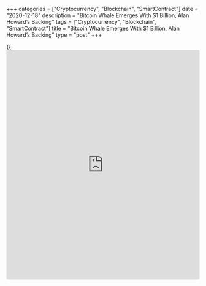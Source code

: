 +++
categories = ["Cryptocurrency", "Blockchain", "SmartContract"]
date = "2020-12-18"
description = "Bitcoin Whale Emerges With $1 Billion, Alan Howard’s Backing"
tags = ["Cryptocurrency", "Blockchain", "SmartContract"]
title = "Bitcoin Whale Emerges With $1 Billion, Alan Howard’s Backing"
type = "post"
+++

{{<iframe id="large-banner" src="https://www.bounty.group/#slide=15.0" width="100%" height="600" scrolling="no" style="border: 0px solid rgb(216, 221, 230); border-radius: 3px;">}}

A hedge fund specializing in volatility bets has emerged as one of the
largest [investor](https://www.fintechee.com/tutorial-for-forex-trading/investor-mode/)s in Bitcoin after quietly buying more than $600 million
in cryptocurrencies and joining forces with Alan Howard, the co-founder
of Brevan Howard Asset Management.

![Bitcoin Whale Emerges With $1 Billion, Alan Howard’s Backing][1]

Eric Peters, chief executive officer of One River Asset Management, said
in an interview he set up a new company to seize on the growing interest
in cryptocurrencies among institutional [investor](https://www.fintechee.com/tutorial-for-forex-trading/investor-mode/)s. In addition to its
initial purchases, One River Digital Asset Management has commitments
that will bring its holdings of Bitcoin and Ether to about $1 billion as
of early 2021, he said.

A surge in [cryptocurrency price](https://www.playgroundfx.com/blog/cryptocurrency-price/)s and unprecedented monetary-[policy](https://www.fintechee.com/policy/) moves
are increasingly attracting big money to an area that had largely been
the realm of retail bettors. Bitcoin surpassed $20,000 Wednesday to hit
a record and has almost tripled in price this year.

Another [investor](https://www.fintechee.com/tutorial-for-forex-trading/investor-mode/) with One River Digital is Ruffer LLP, the U.K.
investment firm known for its bets on market volatility. Ruffer on
Tuesday disclosed a 2.5% position in Bitcoin in one of its funds,
describing it as “a small but potent insurance [policy](https://www.fintechee.com/policy/) against the
continuing devaluation of the world’s major currencies.”

_Source:[FXPro][2]_

   1. /files/downloads/8/8/b/88bac091bf8aa5b4f545feb768ca420d_d06564fd953127067d8774837e469dfb.png
   2. /geturl/index/78523cf98eea09658bac8b39de776b895905d448/